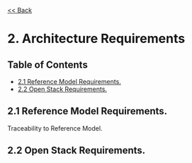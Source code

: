 [<< Back](../../openstack)

# 2. Architecture Requirements

## Table of Contents
* [2.1 Reference Model Requirements.](#2.1)
* [2.2 Open Stack Requirements.](#2.2)

<a name="2.1"></a>
## 2.1 Reference Model Requirements.

Traceability to Reference Model.

<a name="2.2"></a>
## 2.2 Open Stack Requirements.

<!--
<a name="2.1"></a>
## 2.1 LCM

| # | Requirement | Notes |
|----|------------------------------------------------|---------------------------------------------------------------------------------------------------------------------------------------------------------------------------|
| req.lcm.1 | Automated deployment | The Architecture shall allow the “cookie cutter” automated deployment to multiple sites. |
| req.lcm.2 | Automated/ Incremental Upgrade,(Zero Downtime) | The Architecture shall enable automated and incremental upgrade of the various software components in a manner that still allows tenant workloads to continue to operate. |
| req.lcm.3	| Zero Downtime Expansion/Change | The Architecture will support zero downtime expansion/change of physical capacity (compute hosts, storage increase/replacement) |
| req.lcm.4 | Multi-environment support	| The Architecture will support plug-ins to manage deployment of workload to multiple sites and various technology stack. Multi-cloud support through hybrid, migrations, etc. |
| req.lcm.5 | Bare Metal Provisioning |	The Architecture will provide OpenStack Ironic Bare Metal provision to support VIM Instance provisioning (bootstrap), Management System, KVM host provisioning and Kubernetes host provisioning |
| req.lcm.6 | Support CI/CD | Toolchain Integration	The Architecture will include integration with CI/CD Toolchain for the purpose of Infrastructure Automation |
| req.lcm.7 | Support Lifecycle Management | CI/CD for NFVI and VIM components |


<a name="2.2"></a>
## 2.2 Service Assurance

| # | Requirement | Notes |
|----|------------------------------------------------|---------------------------------------------------------------------------------------------------------------------------------------------------------------------------|
| req.sa.1 | Integration with Service Assurance (Specify Service Assurance in scope) | The Architecture will define integration with the standard OSS/BSS assurance systems and will support automation of assurance processes. _**Notes/Discussion:** each company’s SA is unique, simplify the interface_ |
| req.sa.2 | Advanced Diagnostics & Monitoring (Network Intelligence - Specify in Scope) | Network Intelligence capabilities that allow richer diagnostic capabilities which take as input broader set of data across the network and from VNF workloads |
| req.sa.3 | Monitoring Interfaces | The Architecture will include integration with various infrastructure components to support collection of telemetry for assurance monitoring and network intelligence |

<a name="2.3"></a>
## 2.3 Networking

| # | Requirement | Notes |
|----|------------------------------------------------|---------------------------------------------------------------------------------------------------------------------------------------------------------------------------|
| req.net.1 | Network Integration / SDN Controller | The Architecture will include an SDN integration to support provisioning of network services from host-based OpenStack Neutron networking VTEPs to the Border Edge based VRFs |
| req.net.2 | Networking | Localize intra-host traffic; low latency, high throughput, resiliency |
| req.net.3 | Support service function chaining from data plane and fabric perspective. (Data Plane – Networking) | Prescriptive. Issue : « Must » |
| req.net.4 | Allow for East/West tenant traffic within the cloud (via tunnelled encapsulation overlay - VXLAN or Geneve) | |	
| req.net.5 | Support Distributed Virtual Routing (DVR) to allow compute nodes to route traffic efficiently | Possibly move to networking). Issue : « Must » |

<a name="2.4"></a>
## 2.4 VIM

| # | Requirement | Notes |
|----|------------------------------------------------|---------------------------------------------------------------------------------------------------------------------------------------------------------------------------|
| req.vim.1 | Container Support | The Architecture will provide support for Kubernetes container deployment _**Notes/Discussion:** Open item first pass doesn't necessarily support containers_ |
| req.vim.2 | Block and Object Storage | The Architecture will provide storage solution for VIM Instances and VNFs to support Block/Image and local VNF File system storage|
| req.vim.3 | Software Defined Storage | Resilient and scalable virtualized storage that seamlessly supports Block storage, object storage and flat files |
| req.vim.4 | Infrastructure as a service | VNFI transformed as an IaaS cloud with the clear role to support all use-cases. Allow Infrastructure resource sharing among several service operation teams to avoid per VNF vertical solutions. |


<a name="2.5"></a>
## 2.5 Security / Compliance

| # | Requirement | Notes |
|----|------------------------------------------------|---------------------------------------------------------------------------------------------------------------------------------------------------------------------------|
| req.sec.1 | Security | Zoning, identity management (specific roles assigned to a domain or tenant), Storage and password encryption; RBAC for Infrastructure and Tenants; Tenant isolation; authentication management (integration with Corporate Identity Management) |
| req.sec.2 | Compliance | Compliance with standards and regulations. |

<a name="2.6"></a>
## 2.6 APIs

| # | Requirement | Notes |
|----|------------------------------------------------|---------------------------------------------------------------------------------------------------------------------------------------------------------------------------|
| req.api.1 | Control plane provides the API endpoints, GUI & internal services for the cloud | |
| req.api.2 | Permit external access to the APIs | External access to APIs exposed by the VIM and NFVI |


<a name="2.7"></a>
## 2.7 Tenants

| # | Requirement | Notes |
|----|------------------------------------------------|---------------------------------------------------------------------------------------------------------------------------------------------------------------------------|
| req.ten.1 | Multi-tenant Self Service (UI/API) | The Architecture provides for a multi-tenanted solution that allows tenants to deploy workloads using self-service interfaces (both UI and API) |

<a name="2.8"></a>
## 2.8 Infrastructure

| # | Requirement | Notes |
|----|------------------------------------------------|---------------------------------------------------------------------------------------------------------------------------------------------------------------------------|
| req.inf.1 | Support Application Specific Acceleration (exposed to VNFs). (Data Plane – Computing) | Issue : « Must » Change |

-->

